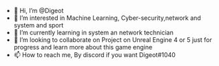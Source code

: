 - 👋 Hi, I’m @Digeot
- 👀 I’m interested in Machine Learning, Cyber-security,network and system and sport
- 🌱 I’m currently learning in system an network technician
- 💞️ I’m looking to collaborate on Project on Unreal Engine 4 or 5 just for progress and learn more about this game engine
- 📫 How to reach me, By discord if you want Digeot#1040

<!---
Digeot/Digeot is a ✨ special ✨ repository because its `README.md` (this file) appears on your GitHub profile.
You can click the Preview link to take a look at your changes.
--->
